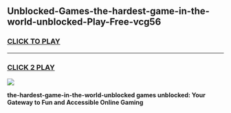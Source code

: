 
## Unblocked-Games-the-hardest-game-in-the-world-unblocked-Play-Free-vcg56
<h3>
<a href="https://premium76.site?title=the-hardest-game-in-the-world-unblocked&ref=09A">CLICK TO PLAY</a></h3>
<hr>

<h3>
<a href="https://premium76.site?title=the-hardest-game-in-the-world-unblocked&ref=09A">CLICK 2 PLAY</a>
  
</h3>

<a href="https://premium76.site?title=the-hardest-game-in-the-world-unblocked&ref=09A"><img src="https://clearcache.store/games.png"></a>


**the-hardest-game-in-the-world-unblocked games unblocked: Your Gateway to Fun and Accessible Online Gaming**
